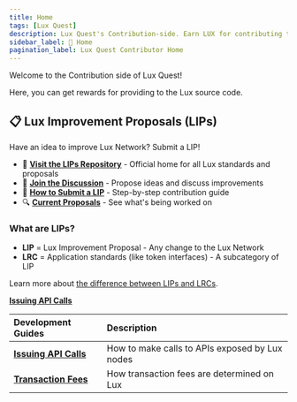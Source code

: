 ```yaml
---
title: Home
tags: [Lux Quest]
description: Lux Quest's Contribution-side. Earn LUX for contributing to the project.
sidebar_label: 🔗 Home
pagination_label: Lux Quest Contributor Home
---
```


Welcome to the Contribution side of Lux Quest!

Here, you can get rewards for providing to the Lux source code.

## 📋 Lux Improvement Proposals (LIPs)

Have an idea to improve Lux Network? Submit a LIP!

- 🚀 **[Visit the LIPs Repository](https://github.com/luxdefi/lips)** - Official home for all Lux standards and proposals
- 💬 **[Join the Discussion](https://github.com/luxdefi/lips/discussions)** - Propose ideas and discuss improvements
- 📖 **[How to Submit a LIP](https://github.com/luxdefi/lips/blob/main/CONTRIBUTING.md)** - Step-by-step contribution guide
- 🔍 **[Current Proposals](https://github.com/luxdefi/lips#current-proposals)** - See what's being worked on

### What are LIPs?
- **LIP** = Lux Improvement Proposal - Any change to the Lux Network
- **LRC** = Application standards (like token interfaces) - A subcategory of LIP

Learn more about [the difference between LIPs and LRCs](https://github.com/luxdefi/lips#1-what-is-a-lux-improvement-proposal-lip).

[**Issuing API Calls**](/contribute/standards/guides/issuing-api-calls.md)



| Development Guides      | Description  |
| :------------------------------------------------- | :-------------------------------------------------------------------------------------------------------------------------------------------------- |
| [**Issuing API Calls**](/reference/standards/guides/issuing-api-calls.md)      | How to make calls to APIs exposed by Lux nodes |
| [**Transaction Fees**](/reference/standards/guides/txn-fees.md)      | How transaction fees are determined on Lux |

